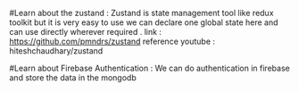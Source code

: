 #Learn about the zustand : Zustand is state management tool like redux toolkit but it is very easy to use we can declare one global
state here and can use directly wherever required . 
link : https://github.com/pmndrs/zustand
reference youtube : hiteshchaudhary/zustand 

#Learn about Firebase Authentication : We can do authentication in firebase and store the data in the mongodb 

